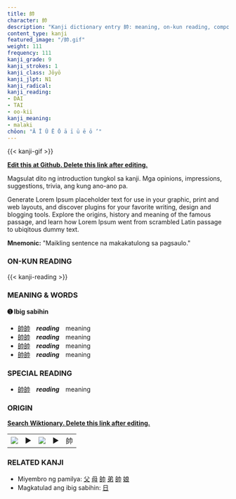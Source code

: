 ```yaml
---
title: 帥
character: 帥
description: "Kanji dictionary entry 帥: meaning, on-kun reading, compounds, origin, related kanji"
content_type: kanji
featured_image: "/帥.gif"
weight: 111
frequency: 111
kanji_grade: 9
kanji_strokes: 1
kanji_class: Jōyō
kanji_jlpt: N1
kanji_radical: 
kanji_reading: 
- DAI
- TAI
- oo-kii
kanji_meaning:
- malaki
chōon: "Ā Ī Ū Ē Ō ā ī ū ē ō ’"
---
```

[//]: # (Don't edit the line below. Kanji animated GIF code is automatically generated.)
{{< kanji-gif >}}

[//]: # (Edit below this line.)

**[Edit this at Github. Delete this link after editing.](https://github.com/tim0g/tim/tree/main/content/kanji/帥/index.md)**

Magsulat dito ng introduction tungkol sa kanji. Mga opinions, impressions, suggestions, trivia, ang kung ano-ano pa.

Generate Lorem Ipsum placeholder text for use in your graphic, print and web layouts, and discover plugins for your favorite writing, design and blogging tools. Explore the origins, history and meaning of the famous passage, and learn how Lorem Ipsum went from scrambled Latin passage to ubiqitous dummy text.
 
**Mnemonic:** "Maikling sentence na makakatulong sa pagsaulo."

### ON-KUN READING

[//]: # (Don't edit the line below. ON-KUN READING code is automatically generated.)
{{< kanji-reading >}}

### MEANING & WORDS

#### ➊ **Ibig sabihin**
  - [帥](../帥)[帥](../帥)　***reading***　meaning
  - [帥](../帥)[帥](../帥)　***reading***　meaning
  - [帥](../帥)[帥](../帥)　***reading***　meaning
  - [帥](../帥)[帥](../帥)　***reading***　meaning

### SPECIAL READING
  - [帥](../帥)[帥](../帥)　***reading***　meaning

### ORIGIN

**[Search Wiktionary. Delete this link after editing.](https://wiktionary.org/wiki/帥)**
<table class="kanji-table"><tr><td>
<img src="60px-帥-bronze.svg.png">
</td><td>▶</td><td>
<img src="60px-帥-oracle.svg.png">
</td><td>▶</td>
<td class="kanji-origin">帥</td>
</tr></table>

### RELATED KANJI
- Miyembro ng pamilya: [父](../父) [母](../母) [帥](../帥) [弟](../弟) [帥](../帥) [娘](../娘)
- Magkatulad ang ibig sabihin: [日](../日)
